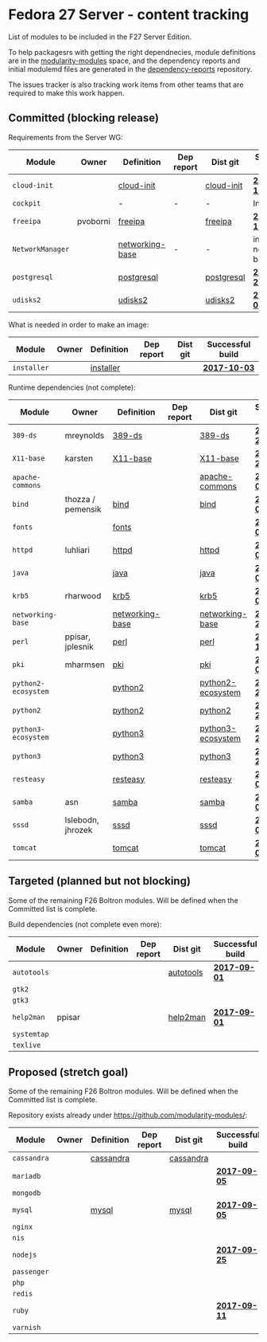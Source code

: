 # Fedora 27 Server - content tracking

List of modules to be included in the F27 Server Edition.

To help packagesrs with getting the right dependnecies, module definitions are in the [modularity-modules](https://github.com/modularity-modules) space, and the dependency reports and initial modulemd files are generated in the [dependency-reports](https://github.com/fedora-modularity/dependency-report) repository.

The issues tracker is also tracking work items from other teams that are required to make this work happen.

## Committed (blocking release)

Requirements from the Server WG:

| Module | Owner | Definition | Dep report | Dist git | Successful build |
|---|---|---|---|---|---|
| `cloud-init ` |  | [cloud-init](https://github.com/modularity-modules/cloud-init) | | [cloud-init](https://src.fedoraproject.org/modules/cloud-init) | [**2017-09-12**](https://mbs.fedoraproject.org/module-build-service/1/module-builds/932) |
| `cockpit` | | - | - | - | In Platform |
| `freeipa ` | pvoborni | [freeipa](https://github.com/modularity-modules/freeipa) | | [freeipa](https://src.fedoraproject.org/modules/freeipa) | [**2017-09-11**](https://mbs.fedoraproject.org/module-build-service/1/module-builds/929) |
| `NetworkManager` | | [networking-base](https://github.com/modularity-modules/networking-base) | - | - | in networking-base |
| `postgresql` | | [postgresql](https://github.com/modularity-modules/postgresql) | | [postgresql](https://src.fedoraproject.org/modules/postgresql) | [**2017-08-25**](https://mbs.fedoraproject.org/module-build-service/1/module-builds/832) |
| `udisks2` | | [udisks2](https://github.com/modularity-modules/udisks2) | | [udisks2](https://src.fedoraproject.org/modules/udisks2) | [**2017-09-05**](https://mbs.fedoraproject.org/module-build-service/1/module-builds/881) |

What is needed in order to make an image:

| Module | Owner | Definition | Dep report | Dist git | Successful build |
|---|---|---|---|---|---|
| `installer` | | [installer](https://github.com/modularity-modules/installer) | | | [**2017-10-03**](https://mbs.fedoraproject.org/module-build-service/1/module-builds/1037) |

Runtime dependencies (not complete):

| Module | Owner | Definition | Dep report | Dist git | Successful build |
|---|---|---|---|---|---|
| `389-ds` | mreynolds | [389-ds](https://github.com/modularity-modules/389-ds) | | [389-ds](https://src.fedoraproject.org/modules/389-ds) | [**2017-09-21**](https://mbs.fedoraproject.org/module-build-service/1/module-builds/994) |
| `X11-base` | karsten | [X11-base](https://github.com/modularity-modules/X11-base) | |  [X11-base](https://src.fedoraproject.org/modules/X11-base) | [**2017-09-25**](https://mbs.fedoraproject.org/module-build-service/1/module-builds/1006) |
| `apache-commons` | | | | [apache-commons](https://src.fedoraproject.org/modules/apache-commons) | [**2017-09-05**](https://mbs.fedoraproject.org/module-build-service/1/module-builds/901) |
| `bind` | thozza / pemensik | [bind](https://github.com/modularity-modules/bind) | | [bind](https://src.fedoraproject.org/modules/bind) | [**2017-09-05**](https://mbs.fedoraproject.org/module-build-service/1/module-builds/878) |
| `fonts` | | [fonts](https://github.com/modularity-modules/fonts) | | | [**2017-09-05**](https://mbs.fedoraproject.org/module-build-service/1/module-builds/874) |
| `httpd` | luhliari | [httpd](https://github.com/modularity-modules/httpd) | | [httpd](https://src.fedoraproject.org/modules/httpd) | [**2017-09-05**](https://mbs.fedoraproject.org/module-build-service/1/module-builds/884) |
| `java` | | [java](https://github.com/modularity-modules/java) | | [java](https://src.fedoraproject.org/modules/java) | [**2017-09-06**](https://mbs.fedoraproject.org/module-build-service/1/module-builds/913) |
| `krb5` | rharwood | [krb5](https://github.com/modularity-modules/krb5) | | [krb5](https://src.fedoraproject.org/modules/krb5) | [**2017-09-05**](https://mbs.fedoraproject.org/module-build-service/1/module-builds/872) |
| `networking-base` | | [networking-base](https://github.com/modularity-modules/networking-base) | | [networking-base](https://src.fedoraproject.org/modules/networking-base) | [**2017-09-21**](https://mbs.fedoraproject.org/module-build-service/1/module-builds/985) |
| `perl` | ppisar, jplesnik | [perl](https://github.com/modularity-modules/perl) | | [perl](https://src.fedoraproject.org/modules/perl) | [**2017-09-19**](https://mbs.fedoraproject.org/module-build-service/1/module-builds/960) |
| `pki` | mharmsen | [pki](https://github.com/modularity-modules/pki) | | [pki](https://src.fedoraproject.org/modules/pki) | [**2017-09-06**](https://mbs.fedoraproject.org/module-build-service/1/module-builds/915) |
| `python2-ecosystem` | | [python2](https://github.com/modularity-modules/python2) | | [python2-ecosystem](https://src.fedoraproject.org/modules/python2-ecosystem) | [**2017-09-22**](https://mbs.fedoraproject.org/module-build-service/1/module-builds/1000) |
| `python2` | | [python2](https://github.com/modularity-modules/python2) | | [python2](https://src.fedoraproject.org/modules/python2) | [**2017-09-22**](https://mbs.fedoraproject.org/module-build-service/1/module-builds/996) |
| `python3-ecosystem` | | [python3](https://github.com/modularity-modules/python3) | | [python3-ecosystem](https://src.fedoraproject.org/modules/python3-ecosystem) | [**2017-09-22**](https://mbs.fedoraproject.org/module-build-service/1/module-builds/997) |
| `python3` | | [python3](https://github.com/modularity-modules/python3) | | [python3](https://src.fedoraproject.org/modules/python3) | [**2017-09-21**](https://mbs.fedoraproject.org/module-build-service/1/module-builds/990) |
| `resteasy` | | [resteasy](https://github.com/modularity-modules/resteasy) | | [resteasy](https://src.fedoraproject.org/modules/resteasy) | [**2017-09-05**](https://mbs.fedoraproject.org/module-build-service/1/module-builds/876) |
| `samba` | asn | [samba](https://github.com/modularity-modules/samba) | | [samba](https://src.fedoraproject.org/modules/samba) | [**2017-09-05**](https://mbs.fedoraproject.org/module-build-service/1/module-builds/887) |
| `sssd` | lslebodn, jhrozek | [sssd](https://github.com/modularity-modules/sssd) | | [sssd](https://src.fedoraproject.org/modules/sssd) | [**2017-09-05**](https://mbs.fedoraproject.org/module-build-service/1/module-builds/885) |
| `tomcat` | | [tomcat](https://github.com/modularity-modules/tomcat) | | [tomcat](https://src.fedoraproject.org/modules/tomcat) | [**2017-09-05**](https://mbs.fedoraproject.org/module-build-service/1/module-builds/870) |


## Targeted (planned but not blocking)

Some of the remaining F26 Boltron modules. Will be defined when the Committed list is complete.

Build dependencies (not complete even more):

| Module | Owner | Definition | Dep report | Dist git | Successful build |
|---|---|---|---|---|---|
| `autotools` | | | | [autotools](https://src.fedoraproject.org/modules/autotools) | [**2017-09-01**](https://mbs.fedoraproject.org/module-build-service/1/module-builds/857) |
| `gtk2` | | | | | |
| `gtk3` | | | | | |
| `help2man` | ppisar | | | [help2man](https://src.fedoraproject.org/modules/help2man) | [**2017-09-01**](https://mbs.fedoraproject.org/module-build-service/1/module-builds/856) |
| `systemtap` | | | | | |
| `texlive` | | | | | |

## Proposed (stretch goal)

Some of the remaining F26 Boltron modules. Will be defined when the Committed list is complete.

Repository exists already under https://github.com/modularity-modules/:

| Module | Owner | Definition | Dep report | Dist git | Successful build |
|---|---|---|---|---|---|
| `cassandra` | | [cassandra](https://github.com/modularity-modules/cassandra) | | [cassandra](https://src.fedoraproject.org/modules/cassandra) | |
| `mariadb` | | | | | [**2017-09-05**](https://mbs.fedoraproject.org/module-build-service/1/module-builds/893) |
| `mongodb` | | | | | |
| `mysql` | | [mysql](https://github.com/modularity-modules/mysql) | | [mysql](https://src.fedoraproject.org/modules/mysql) | [**2017-09-05**](https://mbs.fedoraproject.org/module-build-service/1/module-builds/894) |
| `nginx` | | | | | |
| `nis` | | | | | |
| `nodejs` | | | | | [**2017-09-25**](https://mbs.fedoraproject.org/module-build-service/1/module-builds/1005) |
| `passenger` | | | | | |
| `php` | | | | | |
| `redis` | | | | | |
| `ruby` | | | | | [**2017-09-11**](https://mbs.fedoraproject.org/module-build-service/1/module-builds/927) |
| `varnish` | | | | | |
